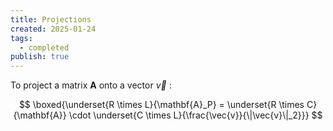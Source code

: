 ```yaml
---
title: Projections
created: 2025-01-24
tags:
  - completed
publish: true
---
```

To project a matrix $\mathbf{A}$ onto a vector $\vec{v}$ :

$$
\boxed{\underset{R \times L}{\mathbf{A}_P} = \underset{R \times C}{\mathbf{A}} \cdot \underset{C \times L}{\frac{\vec{v}}{\|\vec{v}\|_2}}}
$$
